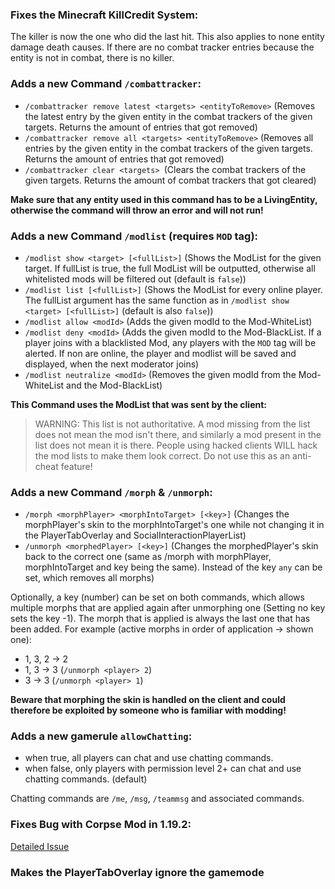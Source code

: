 ### Fixes the Minecraft KillCredit System:

The killer is now the one who did the last hit.
This also applies to none entity damage death causes.
If there are no combat tracker entries because the entity is not in combat, there is no killer.


### Adds a new Command `/combattracker`:

- `/combattracker remove latest <targets> <entityToRemove>` (Removes the latest entry by the given entity in the combat trackers of the given targets. Returns the amount of entries that got removed)
- `/combattracker remove all <targets> <entityToRemove>` (Removes all entries by the given entity in the combat trackers of the given targets. Returns the amount of entries that got removed)
- `/combattracker clear <targets> `(Clears the combat trackers of the given targets. Returns the amount of combat trackers that got cleared)

**Make sure that any entity used in this command has to be a LivingEntity, otherwise the command will throw an error and will not run!**

### Adds a new Command `/modlist` (requires `MOD` tag):

- `/modlist show <target> [<fullList>]` (Shows the ModList for the given target. If fullList is true, the full ModList will be outputted, otherwise all whitelisted mods will be filtered out (default is `false`))
- `/modlist list [<fullList>]` (Shows the ModList for every online player. The fullList argument has the same function as in `/modlist show <target> [<fullList>]` (default is also `false`))
- `/modlist allow <modId>` (Adds the given modId to the Mod-WhiteList)
- `/modlist deny <modId>` (Adds the given modId to the Mod-BlackList. If a player joins with a blacklisted Mod, any players with the `MOD` tag will be alerted. If non are online, the player and modlist will be saved and displayed, when the next moderator joins)
- `/modlist neutralize <modId>` (Removes the given modId from the Mod-WhiteList and the Mod-BlackList)

**This Command uses the ModList that was sent by the client:**
>WARNING: This list is not authoritative.
A mod missing from the list does not mean the mod isn't there,
and similarly a mod present in the list does not mean it is there.
People using hacked clients WILL hack the mod lists to make them look correct.
Do not use this as an anti-cheat feature!

### Adds a new Command `/morph` & `/unmorph`:

- `/morph <morphPlayer> <morphIntoTarget> [<key>]` (Changes the morphPlayer's skin to the morphIntoTarget's one while not changing it in the PlayerTabOverlay and SocialInteractionPlayerList)
- `/unmorph <morphedPlayer> [<key>]` (Changes the morphedPlayer's skin back to the correct one (same as /morph with morphPlayer, morphIntoTarget and key being the same). Instead of the key `any` can be set, which removes all morphs)

Optionally, a key (number) can be set on both commands,
which allows multiple morphs that are applied again after unmorphing one (Setting no key sets the key -1).
The morph that is applied is always the last one that has been added.
For example (active morphs in order of application → shown one):
- 1, 3, 2 → 2 
- 1, 3 → 3 (`/unmorph <player> 2`)
- 3 → 3 (`/unmorph <player> 1`)

**Beware that morphing the skin is handled on the client and could therefore be exploited by someone who is familiar with modding!**

### Adds a new gamerule `allowChatting`:

- when true, all players can chat and use chatting commands.
- when false, only players with permission level 2+ can chat and use chatting commands. (default)

Chatting commands are `/me`, `/msg`, `/teammsg` and associated commands.

### Fixes Bug with Corpse Mod in 1.19.2:

[Detailed Issue](https://github.com/henkelmax/corpse/issues/186)

### Makes the PlayerTabOverlay ignore the gamemode
